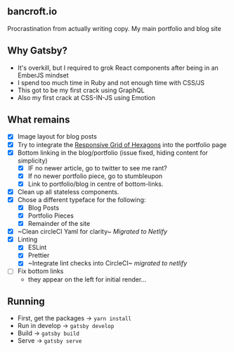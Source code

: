 ## bancroft.io

Procrastination from actually writing copy. My main portfolio and blog site

## Why Gatsby?

* It's overkill, but I required to grok React components after being in an EmberJS mindset
* I spend too much time in Ruby and not enough time with CSS/JS
* This got to be my first crack using GraphQL
* Also my first crack at CSS-IN-JS using Emotion

## What remains

* [x] Image layout for blog posts
* [x] Try to integrate the [Responsive Grid of Hexagons](https://github.com/web-tiki/responsive-grid-of-hexagons) into the portfolio page
* [x] Bottom linking in the blog/portfolio (issue fixed, hiding content for simplicity)
  * [x] IF no newer article, go to twitter to see me rant?
  * [x] If no newer portfolio piece, go to stumbleupon
  * [x] Link to portfolio/blog in centre of bottom-links.
* [x] Clean up all stateless components.
* [x] Chose a different typeface for the following:
  * [x] Blog Posts
  * [x] Portfolio Pieces
  * [x] Remainder of the site
* [x] ~Clean circleCI Yaml for clarity~ _Migrated to Netlify_
* [x] Linting
  * [x] ESLint
  * [x] Prettier
  * [x] ~Integrate lint checks into CircleCI~ _migrated to netlify_
* [ ] Fix bottom links
  * they appear on the left for initial render...

## Running

* First, get the packages -> `yarn install`
* Run in develop -> `gatsby develop`
* Build -> `gatsby build`
* Serve -> `gatsby serve`
